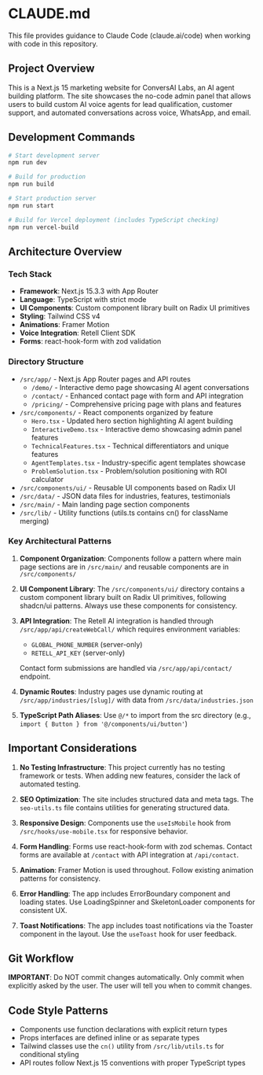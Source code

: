 # CLAUDE.md

This file provides guidance to Claude Code (claude.ai/code) when working with code in this repository.

## Project Overview

This is a Next.js 15 marketing website for ConversAI Labs, an AI agent building platform. The site showcases the no-code admin panel that allows users to build custom AI voice agents for lead qualification, customer support, and automated conversations across voice, WhatsApp, and email.

## Development Commands

```bash
# Start development server
npm run dev

# Build for production
npm run build

# Start production server
npm run start

# Build for Vercel deployment (includes TypeScript checking)
npm run vercel-build
```

## Architecture Overview

### Tech Stack
- **Framework**: Next.js 15.3.3 with App Router
- **Language**: TypeScript with strict mode
- **UI Components**: Custom component library built on Radix UI primitives
- **Styling**: Tailwind CSS v4
- **Animations**: Framer Motion
- **Voice Integration**: Retell Client SDK
- **Forms**: react-hook-form with zod validation

### Directory Structure
- `/src/app/` - Next.js App Router pages and API routes
  - `/demo/` - Interactive demo page showcasing AI agent conversations
  - `/contact/` - Enhanced contact page with form and API integration
  - `/pricing/` - Comprehensive pricing page with plans and features
- `/src/components/` - React components organized by feature
  - `Hero.tsx` - Updated hero section highlighting AI agent building
  - `InteractiveDemo.tsx` - Interactive demo showcasing admin panel features
  - `TechnicalFeatures.tsx` - Technical differentiators and unique features
  - `AgentTemplates.tsx` - Industry-specific agent templates showcase
  - `ProblemSolution.tsx` - Problem/solution positioning with ROI calculator
- `/src/components/ui/` - Reusable UI components based on Radix UI
- `/src/data/` - JSON data files for industries, features, testimonials
- `/src/main/` - Main landing page section components
- `/src/lib/` - Utility functions (utils.ts contains cn() for className merging)

### Key Architectural Patterns

1. **Component Organization**: Components follow a pattern where main page sections are in `/src/main/` and reusable components are in `/src/components/`

2. **UI Component Library**: The `/src/components/ui/` directory contains a custom component library built on Radix UI primitives, following shadcn/ui patterns. Always use these components for consistency.

3. **API Integration**: The Retell AI integration is handled through `/src/app/api/createWebCall/` which requires environment variables:
   - `GLOBAL_PHONE_NUMBER` (server-only)
   - `RETELL_API_KEY` (server-only)
   
   Contact form submissions are handled via `/src/app/api/contact/` endpoint.

4. **Dynamic Routes**: Industry pages use dynamic routing at `/src/app/industries/[slug]/` with data from `/src/data/industries.json`

5. **TypeScript Path Aliases**: Use `@/*` to import from the src directory (e.g., `import { Button } from '@/components/ui/button'`)

## Important Considerations

1. **No Testing Infrastructure**: This project currently has no testing framework or tests. When adding new features, consider the lack of automated testing.

2. **SEO Optimization**: The site includes structured data and meta tags. The `seo-utils.ts` file contains utilities for generating structured data.

3. **Responsive Design**: Components use the `useIsMobile` hook from `/src/hooks/use-mobile.tsx` for responsive behavior.

4. **Form Handling**: Forms use react-hook-form with zod schemas. Contact forms are available at `/contact` with API integration at `/api/contact`.

5. **Animation**: Framer Motion is used throughout. Follow existing animation patterns for consistency.

6. **Error Handling**: The app includes ErrorBoundary component and loading states. Use LoadingSpinner and SkeletonLoader components for consistent UX.

7. **Toast Notifications**: The app includes toast notifications via the Toaster component in the layout. Use the `useToast` hook for user feedback.

## Git Workflow

**IMPORTANT**: Do NOT commit changes automatically. Only commit when explicitly asked by the user. The user will tell you when to commit changes.

## Code Style Patterns

- Components use function declarations with explicit return types
- Props interfaces are defined inline or as separate types
- Tailwind classes use the `cn()` utility from `/src/lib/utils.ts` for conditional styling
- API routes follow Next.js 15 conventions with proper TypeScript types